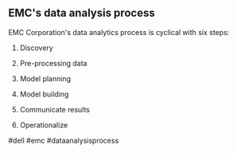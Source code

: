 ## EMC's data analysis process

EMC Corporation's data analytics process is cyclical with six steps:

1. Discovery
    
2. Pre-processing data
    
3. Model planning
    
4. Model building
    
5. Communicate results
    
6. Operationalize


#dell #emc #dataanalysisprocess